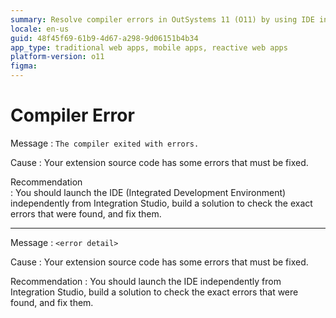 ```yaml
---
summary: Resolve compiler errors in OutSystems 11 (O11) by using IDE independently to identify and fix issues.
locale: en-us
guid: 48f45f69-61b9-4d67-a298-9d06151b4b34
app_type: traditional web apps, mobile apps, reactive web apps
platform-version: o11
figma:
---
```


# Compiler Error

Message
:   `The compiler exited with errors.`

Cause
:   Your extension source code has some errors that must be fixed.

Recommendation    
:   You should launch the IDE (Integrated Development Environment) independently from Integration Studio, build a solution to check the exact errors that were found, and fix them.

---

Message
:   `<error detail>`

Cause
:   Your extension source code has some errors that must be fixed.

Recommendation
:   You should launch the IDE independently from Integration Studio, build a solution to check the exact errors that were found, and fix them.
